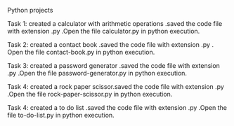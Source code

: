 Python projects 

Task 1: created a calculator with arithmetic operations .saved the code file with extension .py .Open the file calculator.py in python execution.

Task 2: created a contact book .saved the code file with extension .py . Open the file contact-book.py in python execution.

Task 3: created a password generator .saved the code file with extension .py .Open the file password-generator.py in python execution.

Task 4: created a rock paper scissor.saved the code file with extension .py .Open the file rock-paper-scissor.py in python execution.

Task 4: created a to do list .saved the code file with extension .py .Open the file to-do-list.py in python execution.
